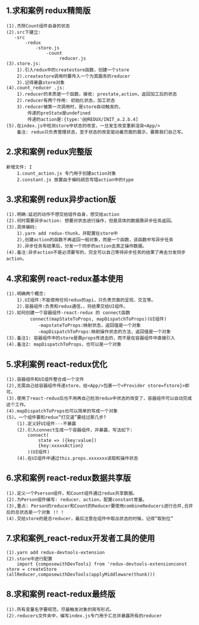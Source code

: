  ## 1.求和案例 redux精简版
    (1).杰除Count组件自身的状态
    (2).src下建立:
       -src
           -redux
               -store.js
                   -count
                        reducer.js
    (3).store.js:
        1).引入redux中的createstore函数，创建一个store
        2).createstore调用时要传入一个为其服务的reducer
        3).记得暴露store对象
    (4).count_reducer .js:
        1).reducer的本质是一个函数，接收: prestate,action，返回加工后的状态
        2).reducer有两个作用: 初始化状态，加工状态
        3).reducer被第一次调用时，是store自动触发的，
            传递的preState是undefined
            传递的action是:{type:'@@REDUX/INIT_a.2.b.4]
    (5).在index.js中检测store中状态的改变，一旦发生改变重新渲染<App/>
        备注: redux只负责管理状态，至于状态的改变驱动着页面的展示，要靠我们自己写。

## 2.求和案例 redux完整版
    新增文件: I
        1.count_action.js 专门用于创建action对象
        2.constant.js 放置由于编码疏忽写错action中的type

## 3.求和案例 redux异步action版
    (1).明确:延迟的动作不想交给组件自身，想交给action
    (2).何时需要异步action: 想要对状态进行操作，但是具体的数据靠异步任务返回。
    (3).具体编码:
        1).yarn add redux-thunk，并配置在store中
        2),创建action的函数不再返回一般对象，而是一个函数，该函数中写异步任务
        3).异步任务有结果后，分发一个同步的action去真正操作数据。
    (4).备注:异步action不是必须要写的，完全可以自己等待异步任务的结果了再去分发同步action。

## 4.求和案例 react-redux基本使用
    (1).明确两个概念:
        1).UI组件:不能使用任何redux的api，只负责页面的呈现、交互等。
        2).容器组件:负责和redux通信，，将结果交给UI组件。
    (2).如何创建一个容器组件-react-redux 的 connect函数
             connect(mapStateToProps, mapDispatchToProps)(UI组件)
                -mapstateToProps:映射状态，返回值是一个对象  
                -mapDispatchToProps:映射操作状态的方法，返回值是一个对象
    (3).备注1: 容器组件中的store是靠props传进去的，而不是在容器组件中直接引入
    (4).备注2: mapDispatchToProps，也可以是一个对象


## 5.求利案例 react-redux优化
    (1).容器组件和UI组件整合成一个文件
    (2),无需自己给容器组件传递store，给<App/>包裹一个<Provider store=fstore}>即可。
    (3).使用了react-redux后也不用再自己检测redux中状态的改变了，容器组件可以自动完成这个工作。  
    (4).mapDispatchToProps也可以简单的写成一个对象
    (5)。一个组件要和redux“打交道”要经过那几步?
        (1).定义好UI组件---不暴露
        (2).引入connect生成一个容器组件，并暴露，写法如下:
            connect(
                state => ({key:value])
                {key:xxxxxAction}
            )(UI组件)
        (4).在UI组件中通过this.props.xxxxxxx读取和操作状态


## 6.求和案例 react-redux数据共享版
    (1).定义一个Pserson组件，和Count组件通过redux共享数据。
    (2).为Person组件编写: reducer、action，配置constant常量。
    (3),重点: Person的reducer和Count的Reducer要使用combineReducers进行合并,合并后的总状态是一个对象 !! !
    (4).交给store的是总reducer，最后注意在组件中取出状态的时候，记得“取到位”


## 7.求和案例_react-redux开发者工具的使用
    (1).yarn add redux-devtools-extension
    (2).store中进行配置
        import {composewithDevTools} from 'redux-devtools-extensionconst store = createStore    (allReducer,composewithDevTools(applyMiddleware(thunk)))


## 8.求和案例 react-redux最终版
    (1).所有变量名字要规范，尽最触发对象的简写形式。
    (2).reducers文件夹中，编写index.js专门用于汇总并暴露所有的reducer